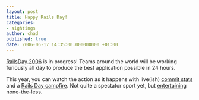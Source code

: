 ```yaml
---
layout: post
title: Happy Rails Day!
categories:
- sightings
author: chad
published: true
date: 2006-06-17 14:35:00.000000000 +01:00
---
```

<p><a href="http://railsday2006.com/">RailsDay 2006</a> is in progress!  Teams around the world will be working furiously all day to produce the best application possible in 24 hours.</p>
<p>This year, you can watch the action as it happens with live(ish) <a href="http://spectate.railsday2006.com/">commit stats</a> and a <a href="https://railsday.campfirenow.com/073dc">Rails Day campfire</a>.  Not quite a spectator sport yet, but <a href="http://project.ioni.st/post/837#post-837">entertaining</a> none-the-less.</p>